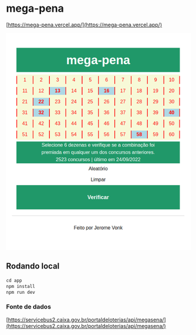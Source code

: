 # mega-pena

[https://mega-pena.vercel.app/](https://mega-pena.vercel.app/)

![](docs/screen.png)

## Rodando local

```
cd app
npm install
npm run dev
```

### Fonte de dados

[https://servicebus2.caixa.gov.br/portaldeloterias/api/megasena/](https://servicebus2.caixa.gov.br/portaldeloterias/api/megasena/)
